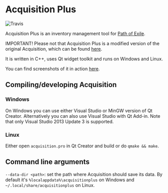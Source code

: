 # Acquisition Plus

![Travis](https://travis-ci.org/Novynn/acquisitionplus.svg?branch=master)

Acquisition Plus is an inventory management tool for [Path of Exile](https://www.pathofexile.com/).

IMPORTANT! Please not that Acquisition Plus is a modified version of the original Acquisition, which can be found [here](https://github.com/xyzz/acquisition).

It is written in C++, uses Qt widget toolkit and runs on Windows and Linux.

You can find screenshots of it in action [here](http://imgur.com/a/QIPQJ).

## Compiling/developing Acquisition

### Windows

On Windows you can use either Visual Studio or MinGW version of Qt Creator. Alternatively you can also use Visual Studio with Qt Add-in. Note that only Visual Studio 2013 Update 3 is supported.

### Linux

Either open `acquisition.pro` in Qt Creator and build or do `qmake && make`.

## Command line arguments

`--data-dir <path>`: set the path where Acquisition should save its data. By default it's `%localappdata%\acquisitionplus` on Windows and `~/.local/share/acquisitionplus` on Linux.
